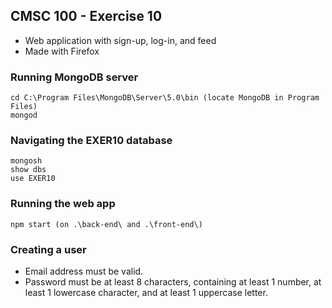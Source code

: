 ## CMSC 100 - Exercise 10
* Web application with sign-up, log-in, and feed
* Made with Firefox

### Running MongoDB server
    cd C:\Program Files\MongoDB\Server\5.0\bin (locate MongoDB in Program Files)
    mongod

### Navigating the EXER10 database
    mongosh
    show dbs
    use EXER10

### Running the web app
    npm start (on .\back-end\ and .\front-end\)

### Creating a user
* Email address must be valid.
* Password must be at least 8 characters, containing at least 1 number, at least 1 lowercase character, and at least 1 uppercase letter.
